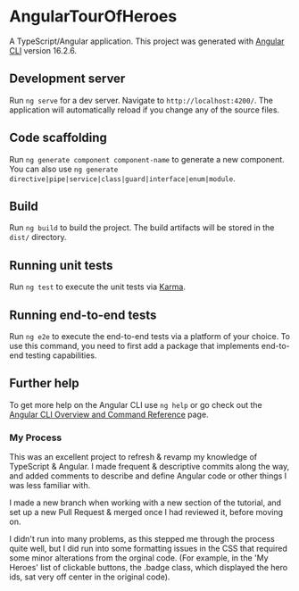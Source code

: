 # AngularTourOfHeroes
A TypeScript/Angular application.
This project was generated with [Angular CLI](https://github.com/angular/angular-cli) version 16.2.6.

## Development server

Run `ng serve` for a dev server. Navigate to `http://localhost:4200/`. The application will automatically reload if you change any of the source files.

## Code scaffolding

Run `ng generate component component-name` to generate a new component. You can also use `ng generate directive|pipe|service|class|guard|interface|enum|module`.

## Build

Run `ng build` to build the project. The build artifacts will be stored in the `dist/` directory.

## Running unit tests

Run `ng test` to execute the unit tests via [Karma](https://karma-runner.github.io).

## Running end-to-end tests

Run `ng e2e` to execute the end-to-end tests via a platform of your choice. To use this command, you need to first add a package that implements end-to-end testing capabilities.

## Further help

To get more help on the Angular CLI use `ng help` or go check out the [Angular CLI Overview and Command Reference](https://angular.io/cli) page.


### My Process

This was an excellent project to refresh & revamp my knowledge of TypeScript & Angular. I made frequent & descriptive commits along the way, and added comments to describe and define Angular code or other things I was less familiar with.

I made a new branch when working with a new section of the tutorial, and set up a new Pull Request & merged once I had reviewed it, before moving on.

I didn't run into many problems, as this stepped me through the process quite well, but I did run into some formatting issues in the CSS that required some minor alterations from the orginal code. (For example, in the 'My Heroes' list of clickable buttons, the .badge class, which displayed the hero ids, sat very off center in the original code).
